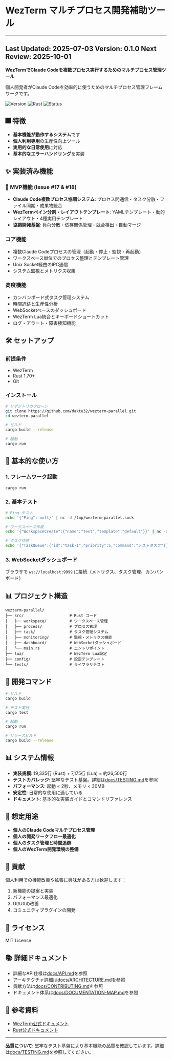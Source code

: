 # WezTerm マルチプロセス開発補助ツール
---
**Last Updated**: 2025-07-03
**Version**: 0.1.0
**Next Review**: 2025-10-01
---


**WezTermでClaude Codeを複数プロセス実行するためのマルチプロセス管理ツール**

個人開発者がClaude Codeを効率的に使うためのマルチプロセス管理フレームワークです。

![Version](https://img.shields.io/badge/version-0.1.0-blue)
![Rust](https://img.shields.io/badge/rust-1.70%2B-orange)
![Status](https://img.shields.io/badge/status-stable-green)

## 🎆 特徴

- **基本機能が動作するシステム**です
- **個人利用専用**の生産性向上ツール
- **実用的な日常使用**に対応
- **基本的なエラーハンドリング**を実装

## ✨ 実装済み機能

### 🎯 MVP機能 (Issue #17 & #18)
- **Claude Code複数プロセス協調システム**: プロセス間通信・タスク分散・ファイル同期・成果物統合
- **WezTermペイン分割・レイアウトテンプレート**: YAMLテンプレート・動的レイアウト・4種実用テンプレート
- **協調開発基盤**: 負荷分散・依存関係管理・競合検出・自動マージ

### コア機能
- 複数Claude Codeプロセスの管理（起動・停止・監視・再起動）
- ワークスペース単位でのプロセス整理とテンプレート管理
- Unix Socket経由のIPC通信
- システム監視とメトリクス収集

### 高度機能
- カンバンボード式タスク管理システム
- 時間追跡と生産性分析
- WebSocketベースのダッシュボード
- WezTerm Lua統合とキーボードショートカット
- ログ・アラート・障害検知機能

## 🛠️ セットアップ

### 前提条件

- WezTerm
- Rust 1.70+
- Git

### インストール

```bash
# リポジトリのクローン
git clone https://github.com/daktu32/wezterm-parallel.git
cd wezterm-parallel

# ビルド
cargo build --release

# 起動
cargo run
```

## 🚀 基本的な使い方

### 1. フレームワーク起動

```bash
cargo run
```

### 2. 基本テスト

```bash
# Ping テスト
echo '{"Ping": null}' | nc -U /tmp/wezterm-parallel.sock

# ワークスペース作成
echo '{"WorkspaceCreate":{"name":"test","template":"default"}}' | nc -U /tmp/wezterm-parallel.sock

# タスク作成
echo '{"TaskQueue":{"id":"task-1","priority":5,"command":"テストタスク"}}' | nc -U /tmp/wezterm-parallel.sock
```

### 3. WebSocketダッシュボード

ブラウザで `ws://localhost:9999` に接続（メトリクス、タスク管理、カンバンボード）

## 📊 プロジェクト構造

```
wezterm-parallel/
├── src/                    # Rust コード
│   ├── workspace/          # ワークスペース管理
│   ├── process/            # プロセス管理
│   ├── task/               # タスク管理システム
│   ├── monitoring/         # 監視・メトリクス機能
│   ├── dashboard/          # WebSocketダッシュボード
│   └── main.rs             # エントリポイント
├── lua/                    # WezTerm Lua設定
├── config/                 # 設定テンプレート
└── tests/                  # ライブラリテスト
```

## 🧪 開発コマンド

```bash
# ビルド
cargo build

# テスト実行
cargo test

# 起動
cargo run

# リリースビルド
cargo build --release
```

## 📊 システム情報

- **実装規模**: 19,335行 (Rust) + 7,175行 (Lua) = 約26,500行
- **テストカバレッジ**: 堅牢なテスト基盤。詳細は[docs/TESTING.md](docs/TESTING.md)を参照
- **パフォーマンス**: 起動 < 2秒、メモリ < 30MB
- **安定性**: 日常的な使用に適している
- **ドキュメント**: 基本的な実装ガイドとコマンドリファレンス

## 🎯 想定用途

- **個人のClaude Codeマルチプロセス管理**
- **個人の開発ワークフロー最適化**
- **個人のタスク管理と時間追跡**
- **個人のWezTerm開発環境の整備**

## 🤝 貢献

個人利用での機能改善や拡張に興味がある方は歓迎します：

1. 新機能の提案と実装
2. パフォーマンス最適化
3. UI/UXの改善
4. コミュニティプラグインの開発

## 📝 ライセンス

MIT License
## 📚 詳細ドキュメント
- 詳細なAPI仕様は[docs/API.md](docs/API.md)を参照
- アーキテクチャ詳細は[docs/ARCHITECTURE.md](docs/ARCHITECTURE.md)を参照
- 貢献方法は[docs/CONTRIBUTING.md](docs/CONTRIBUTING.md)を参照
- ドキュメント体系は[docs/DOCUMENTATION-MAP.md](docs/DOCUMENTATION-MAP.md)を参照

## 🔗 参考資料

- [WezTerm公式ドキュメント](https://wezfurlong.org/wezterm/)
- [Rust公式ドキュメント](https://doc.rust-lang.org/)

---

**品質について**: 堅牢なテスト基盤により基本機能の品質を確認しています。詳細は[docs/TESTING.md](docs/TESTING.md)を参照してください。
